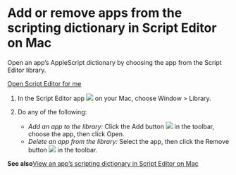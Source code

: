 # Add or remove apps from the scripting dictionary in Script Editor on Mac

Open an app’s AppleScript dictionary by choosing the app from the Script Editor library.

[Open Script Editor for me](x-help-action://openApp?bundleId=com.apple.ScriptEditor2)

1. In the Script Editor app ![](https://help.apple.com/assets/67DB7E842551EA97CB00BED5/67DB7E8502C5F38AAF0D7DC6/en_US/2d1774dafc25e40f6f806216d54cdf01.png) on your Mac, choose Window &gt; Library.
2. Do any of the following:

   * *Add an app to the library:* Click the Add button ![](https://help.apple.com/assets/67DB7E842551EA97CB00BED5/67DB7E8502C5F38AAF0D7DC6/en_US/a2ef32e34a5573d192b10d340a4f46b1.png) in the toolbar, choose the app, then click Open.
   * *Delete an app from the library:*  Select the app, then click the Remove button ![](https://help.apple.com/assets/67DB7E842551EA97CB00BED5/67DB7E8502C5F38AAF0D7DC6/en_US/e9a8ab65e535ed110ae953650c55ee0c.png) in the toolbar.

**See also**[View an app’s scripting dictionary in Script Editor on Mac](https://support.apple.com/guide/script-editor/view-an-apps-scripting-dictionary-scpedt1126/2.11/mac/26)
